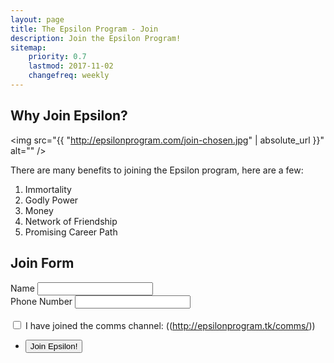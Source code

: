 ```yaml
---
layout: page
title: The Epsilon Program - Join
description: Join the Epsilon Program!
sitemap:
    priority: 0.7
    lastmod: 2017-11-02
    changefreq: weekly
---
```

## Why Join Epsilon?

<span align="center"><img src="{{ "http://epsilonprogram.com/join-chosen.jpg" | absolute_url }}" alt="" /></span>

There are many benefits to joining the Epsilon program, here are a few:
1. Immortality
2. Godly Power
3. Money
4. Network of Friendship
5. Promising Career Path

<h2>Join Form</h2>
   <form method="POST" action="https://formspree.io/{{site.email}}">
      <div class="field">
        <label for="name">Name</label>
        <input type="text" name="name" id="name" />
      </div>
      <div class="field">
        <label for="email">Phone Number</label>
        <input type="text" name="phone" id="phone" />
      </div>
      <br>
      <div class="6u 12u$(small)">
          <input type="checkbox" id="demo-copy" name="demo-copy">
          <label for="demo-copy">I have joined the comms channel: ((<a href="https://discord.gg/a8FSa3v">http://epsilonprogram.tk/comms/</a>))</label>
      </div>    
      <ul class="actions">
        <li><input type="submit" value="Join Epsilon!" /></li>
      </ul>
    </form>
